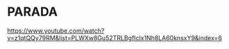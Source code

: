 # PARADA
  https://www.youtube.com/watch?v=z1qtQQy79RM&list=PLWXw8Gu52TRLBgfIclx1Nh8LA60knsxY9&index=6
  